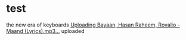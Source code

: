 # test
the new era of keyboards
[Uploading Bayaan, Hasan Raheem, Rovalio - Maand (Lyrics).mp3…]()
uploaded
